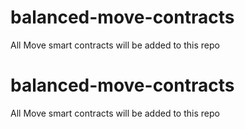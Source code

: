 # balanced-move-contracts
All Move smart contracts will be added to this repo 

# balanced-move-contracts
All Move smart contracts will be added to this repo 